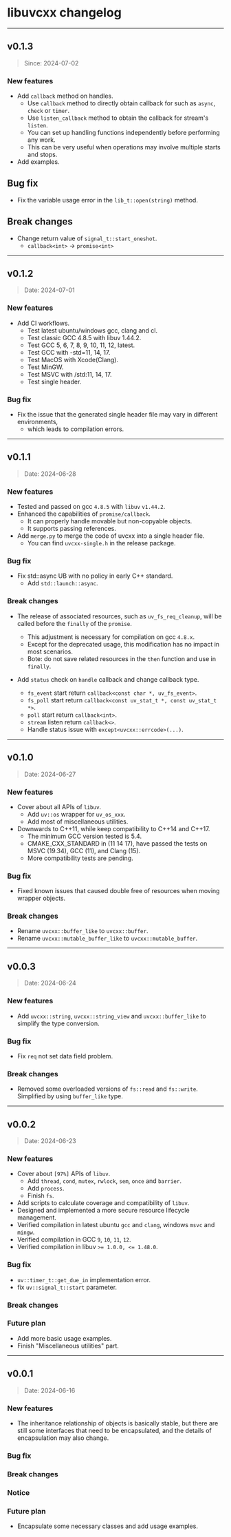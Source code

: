 # libuvcxx changelog

--------------------------------

## v0.1.3

> Since: 2024-07-02

### New features

- Add `callback` method on handles.
  - Use `callback` method to directly obtain callback for such as `async`, `check` or `timer`.
  - Use `listen_callback` method to obtain the callback for stream's `listen`.
  - You can set up handling functions independently before performing any work.
  - This can be very useful when operations may involve multiple starts and stops.
- Add examples.

## Bug fix

- Fix the variable usage error in the `lib_t::open(string)` method.

## Break changes

- Change return value of `signal_t::start_oneshot`.
  - `callback<int>` -> `promise<int>`

--------------------------------

## v0.1.2

> Date: 2024-07-01

### New features

- Add CI workflows.
  - Test latest ubuntu/windows gcc, clang and cl.
  - Test classic GCC 4.8.5 with libuv 1.44.2.
  - Test GCC 5, 6, 7, 8, 9, 10, 11, 12, latest.
  - Test GCC with -std=11, 14, 17.
  - Test MacOS with Xcode(Clang).
  - Test MinGW.
  - Test MSVC with /std:11, 14, 17.
  - Test single header.

### Bug fix

- Fix the issue that the generated single header file may vary in different environments,
  - which leads to compilation errors.

--------------------------------

## v0.1.1

> Date: 2024-06-28

### New features

- Tested and passed on gcc `4.8.5` with `libuv` `v1.44.2`.
- Enhanced the capabilities of `promise/callback`.
  - It can properly handle movable but non-copyable objects.
  - It supports passing references.
- Add `merge.py` to merge the code of uvcxx into a single header file.
  - You can find `uvcxx-single.h` in the release package.

### Bug fix

- Fix std::async UB with no policy in early C++ standard.
  - Add `std::launch::async`.

### Break changes

- The release of associated resources, such as `uv_fs_req_cleanup`, will be called before the `finally` of the `promise`.
  - This adjustment is necessary for compilation on gcc `4.8.x`.
  - Except for the deprecated usage, this modification has no impact in most scenarios.
  - Bote: do not save related resources in the `then` function and use in `finally`.

- Add `status` check on `handle` callback and change callback type.
  - `fs_event` start return `callback<const char *, uv_fs_event>`. 
  - `fs_poll` start return `callback<const uv_stat_t *, const uv_stat_t *>`. 
  - `poll` start return `callback<int>`. 
  - `stream` listen return `callback<>`. 
  - Handle status issue with `except<uvcxx::errcode>(...)`.

--------------------------------

## v0.1.0

> Date: 2024-06-27

### New features

- Cover about all APIs of `libuv`.
  - Add `uv::os` wrapper for `uv_os_xxx`.
  - Add most of miscellaneous utilities.
- Downwards to C++11, while keep compatibility to C++14 and C++17.
  - The minimum GCC version tested is 5.4.
  - CMAKE_CXX_STANDARD in (11 14 17), have passed the tests on MSVC (19.34), GCC (11), and Clang (15).
  - More compatibility tests are pending.

### Bug fix

- Fixed known issues that caused double free of resources when moving wrapper objects.

### Break changes

- Rename `uvcxx::buffer_like` to `uvcxx::buffer`.
- Rename `uvcxx::mutable_buffer_like` to `uvcxx::mutable_buffer`.

--------------------------------

## v0.0.3

> Date: 2024-06-24

### New features

- Add `uvcxx::string`, `uvcxx::string_view` and `uvcxx::buffer_like` to simplify the type conversion.

### Bug fix

- Fix `req` not set data field problem.

### Break changes

- Removed some overloaded versions of `fs::read` and `fs::write`. Simplified by using `buffer_like` type. 

--------------------------------

## v0.0.2

> Date: 2024-06-23

### New features

- Cover about `[97%]` APIs of `libuv`.
  - Add `thread`, `cond`, `mutex`, `rwlock`, `sem`, `once` and `barrier`.
  - Add `process`.
  - Finish `fs`.
- Add scripts to calculate coverage and compatibility of `libuv`.
- Designed and implemented a more secure resource lifecycle management.
- Verified compilation in latest ubuntu `gcc` and `clang`, windows `msvc` and `mingw`.
- Verified compilation in GCC `9`, `10`, `11`, `12`.
- Verified compilation in libuv `>= 1.0.0, <= 1.48.0`.

### Bug fix

- `uv::timer_t::get_due_in` implementation error.
- fix `uv::signal_t::start` parameter.

### Break changes

### Future plan

- Add more basic usage examples.
- Finish "Miscellaneous utilities" part.

--------------------------------

## v0.0.1

> Date: 2024-06-16

### New features

- The inheritance relationship of objects is basically stable, but there are still some interfaces that need to be encapsulated, and the details of encapsulation may also change.

### Bug fix

### Break changes

### Notice

### Future plan

- Encapsulate some necessary classes and add usage examples.
